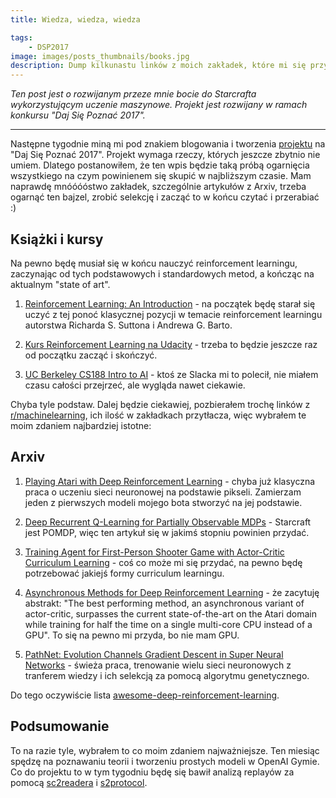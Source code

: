 ```yaml
---
title: Wiedza, wiedza, wiedza

tags:
    - DSP2017
image: images/posts_thumbnails/books.jpg
description: Dump kilkunastu linków z moich zakładek, które mi się przydadzą w projekcie, a także plany na przyszłość.
---
```

*Ten post jest o rozwijanym przeze mnie bocie do Starcrafta wykorzystującym uczenie maszynowe. Projekt jest rozwijany w ramach konkursu "Daj Się Poznać 2017".*

---

Następne tygodnie miną mi pod znakiem blogowania i tworzenia [projektu](https://github.com/dloranc/starcraft-ai) na "Daj Się Poznać 2017". Projekt wymaga rzeczy, których jeszcze zbytnio nie umiem. Dlatego postanowiłem, że ten wpis będzie taką próbą ogarnięcia wszystkiego na czym powinienem się skupić w najbliższym czasie. Mam naprawdę mnóóóóstwo zakładek, szczególnie artykułów z Arxiv, trzeba ogarnąć ten bajzel, zrobić selekcję i zacząć to w końcu czytać i przerabiać :)

<!-- truncate -->

## Książki i kursy

Na pewno będę musiał się w końcu nauczyć reinforcement learningu, zaczynając od tych podstawowych i standardowych metod, a kończąc na aktualnym "state of art".

1. [Reinforcement Learning: An Introduction](http://webdocs.cs.ualberta.ca/~sutton/book/the-book-2nd.html) - na początek będę starał się uczyć z tej ponoć klasycznej pozycji w temacie reinforcement learningu autorstwa Richarda S. Suttona i Andrewa G. Barto.

2. [Kurs Reinforcement Learning na Udacity](https://www.udacity.com/course/reinforcement-learning--ud600) - trzeba to będzie jeszcze raz od początku zacząć i skończyć.

3. [UC Berkeley CS188 Intro to AI](http://ai.berkeley.edu/home.html) - ktoś ze Slacka mi to polecił, nie miałem czasu całości przejrzeć, ale wygląda nawet ciekawie.

Chyba tyle podstaw. Dalej będzie ciekawiej, pozbierałem trochę linków z [r/machinelearning](https://reddit.com/r/MachineLearning/), ich ilość w zakładkach przytłacza, więc wybrałem te moim zdaniem najbardziej istotne:

## Arxiv

1. [Playing Atari with Deep Reinforcement Learning](https://arxiv.org/abs/1312.5602) - chyba już klasyczna praca o uczeniu sieci neuronowej na podstawie pikseli. Zamierzam jeden z pierwszych modeli mojego bota stworzyć na jej podstawie.

2. [Deep Recurrent Q-Learning for Partially Observable MDPs](https://arxiv.org/abs/1507.06527) - Starcraft jest POMDP, więc ten artykuł się w jakimś stopniu powinien przydać.

3. [Training Agent for First-Person Shooter Game with Actor-Critic Curriculum Learning](https://openreview.net/pdf?id=Hk3mPK5gg) - coś co może mi się przydać, na pewno będę potrzebować jakiejś formy curriculum learningu.

4. [Asynchronous Methods for Deep Reinforcement Learning](https://arxiv.org/abs/1602.01783) - że zacytuję abstrakt: "The best performing method, an asynchronous variant of actor-critic, surpasses the current state-of-the-art on the Atari domain while training for half the time on a single multi-core CPU instead of a GPU". To się na pewno mi przyda, bo nie mam GPU.

5. [PathNet: Evolution Channels Gradient Descent in Super Neural Networks](https://arxiv.org/abs/1701.08734) - świeża praca, trenowanie wielu sieci neuronowych z tranferem wiedzy i ich selekcją za pomocą algorytmu genetycznego.

Do tego oczywiście lista [awesome-deep-reinforcement-learning](https://github.com/williamd4112/awesome-deep-reinforcement-learning).

## Podsumowanie

To na razie tyle, wybrałem to co moim zdaniem najważniejsze. Ten miesiąc spędzę na poznawaniu teorii i tworzeniu prostych modeli w OpenAI Gymie. Co do projektu to w tym tygodniu będę się bawił analizą replayów za pomocą [sc2readera](https://github.com/GraylinKim/sc2reader) i [s2protocol](https://github.com/Blizzard/s2protocol).
